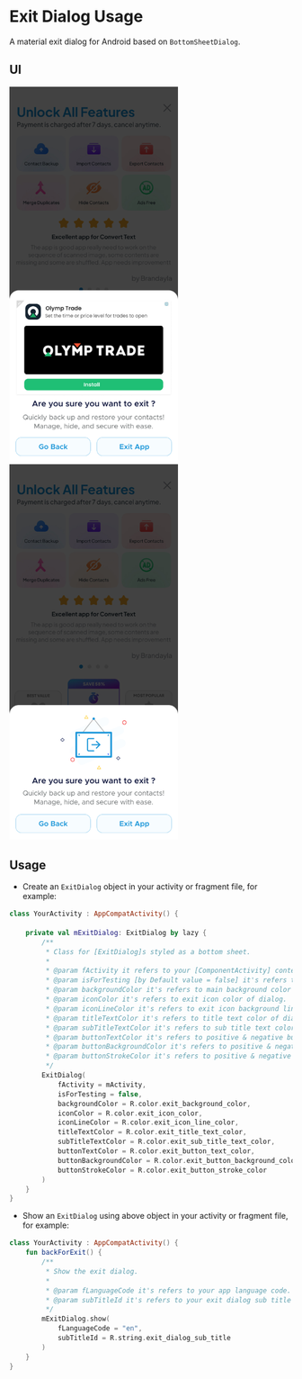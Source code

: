 # Exit Dialog Usage

A material exit dialog for Android based on `BottomSheetDialog`.

## UI

<img src="https://github.com/vickypathak123/AndroidAdsHelper/blob/main/screenshots/exit_dialog_with_ad.jpg" height="auto" width="300" alt="Exit Dialog With Native Ad"/>    <img src="https://github.com/vickypathak123/AndroidAdsHelper/blob/main/screenshots/exit_dialog_without_ad.jpg" height="auto" width="300" alt="Exit Dialog With Exit Icon"/>

## Usage

- Create an `ExitDialog` object in your activity or fragment file, for example:

```kotlin
class YourActivity : AppCompatActivity() {

    private val mExitDialog: ExitDialog by lazy {
        /**
         * Class for [ExitDialog]s styled as a bottom sheet.
         *
         * @param fActivity it refers to your [ComponentActivity] context.
         * @param isForTesting [by Default value = false] it's refers to UI change like test exit Ad's & exit Icon.
         * @param backgroundColor it's refers to main background color of dialog.
         * @param iconColor it's refers to exit icon color of dialog.
         * @param iconLineColor it's refers to exit icon background line color of dialog.
         * @param titleTextColor it's refers to title text color of dialog.
         * @param subTitleTextColor it's refers to sub title text color of dialog.
         * @param buttonTextColor it's refers to positive & negative button text color of dialog.
         * @param buttonBackgroundColor it's refers to positive & negative button background color of dialog.
         * @param buttonStrokeColor it's refers to positive & negative button background stroke color of dialog.
         */
        ExitDialog(
            fActivity = mActivity,
            isForTesting = false,
            backgroundColor = R.color.exit_background_color,
            iconColor = R.color.exit_icon_color,
            iconLineColor = R.color.exit_icon_line_color,
            titleTextColor = R.color.exit_title_text_color,
            subTitleTextColor = R.color.exit_sub_title_text_color,
            buttonTextColor = R.color.exit_button_text_color,
            buttonBackgroundColor = R.color.exit_button_background_color,
            buttonStrokeColor = R.color.exit_button_stroke_color
        )
    }
}
```

- Show an `ExitDialog` using above object in your activity or fragment file, for example:

```kotlin
class YourActivity : AppCompatActivity() {
    fun backForExit() {
        /**
         * Show the exit dialog.
         *
         * @param fLanguageCode it's refers to your app language code.
         * @param subTitleId it's refers to your exit dialog sub title string resources id.
         */
        mExitDialog.show(
            fLanguageCode = "en",
            subTitleId = R.string.exit_dialog_sub_title
        )
    }
}
```